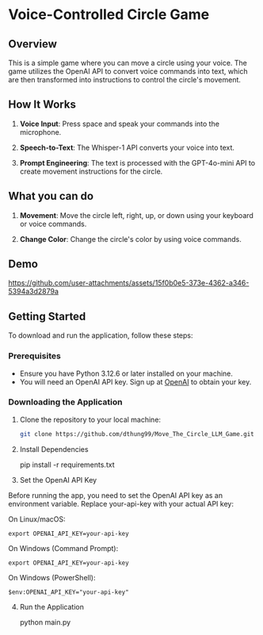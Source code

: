 # Voice-Controlled Circle Game

## Overview

This is a simple game where you can move a circle using your voice. The game utilizes the OpenAI API to convert voice commands into text, which are then transformed into instructions to control the circle's movement.

## How It Works

1. **Voice Input**: Press space and speak your commands into the microphone.

2. **Speech-to-Text**: The Whisper-1 API converts your voice into text.

3. **Prompt Engineering**: The text is processed with the GPT-4o-mini API to create movement instructions for the circle.

## What you can do

1. **Movement**: Move the circle left, right, up, or down using your keyboard or voice commands.

2. **Change Color**: Change the circle's color by using voice commands.

## Demo

https://github.com/user-attachments/assets/15f0b0e5-373e-4362-a346-5394a3d2879a

## Getting Started

To download and run the application, follow these steps:

### Prerequisites

- Ensure you have Python 3.12.6 or later installed on your machine.
- You will need an OpenAI API key. Sign up at [OpenAI](https://openai.com) to obtain your key.

### Downloading the Application

1. Clone the repository to your local machine:
    ```bash
    git clone https://github.com/dthung99/Move_The_Circle_LLM_Game.git
    ```

2. Install Dependencies

    pip install -r requirements.txt


3. Set the OpenAI API Key

Before running the app, you need to set the OpenAI API key as an environment variable. Replace your-api-key with your actual API key:

On Linux/macOS:

    export OPENAI_API_KEY=your-api-key

On Windows (Command Prompt):

    export OPENAI_API_KEY=your-api-key

On Windows (PowerShell):

    $env:OPENAI_API_KEY="your-api-key"

4. Run the Application

    python main.py
